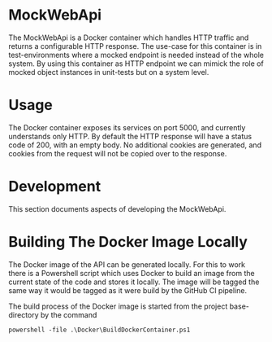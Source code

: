# MockWebApi

The MockWebApi is a Docker container which handles HTTP traffic and
returns a configurable HTTP response. The use-case for this container
is in test-environments where a mocked endpoint is needed instead of
the whole system. By using this container as HTTP endpoint we can
mimick the role of mocked object instances in unit-tests but on a
system level.


# Usage

The Docker container exposes its services on port 5000, and currently
understands only HTTP. By default the HTTP response will have a status
code of 200, with an empty body. No additional cookies are generated,
and cookies from the request will not be copied over to the response.




# Development

This section documents aspects of developing the MockWebApi.

# Building The Docker Image Locally

The Docker image of the API can be generated locally. For this to work
there is a Powershell script which uses Docker to build an image from
the current state of the code and stores it locally. The image will be
tagged the same way it would be tagged as it were build by the GitHub
CI pipeline.

The build process of the Docker image is started from the project
base-directory by the command

```
powershell -file .\Docker\BuildDockerContainer.ps1
```
